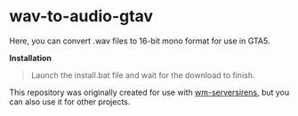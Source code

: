 # wav-to-audio-gtav

Here, you can convert .wav files to 16-bit mono format for use in GTA5.

**Installation**

> Launch the install.bat file and wait for the download to finish.

This repository was originally created for use with [wm-serversirens](https://github.com/Walsheyy/WMServerSirens), but you can also use it for other projects.
